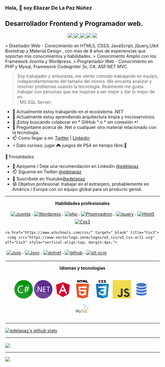 ### Hola, 👋 soy Eliazar De La Paz Núñez

## Desarrollador Frontend y Programador web.

<p align="center"> 
 <a href="https://twitter.com/kenllyacosta" alt="mukesh's twitter">
   <img src="https://img.shields.io/badge/-@edelapaz-%231DA1F2?style=flat-square&logo=twitter&logoColor=ffffff" />
 </a>
 <a href="https://github.com/edelapaz" alt="Eliazar's github">
   <img src="https://img.shields.io/badge/-@edelapaz-%23181717?style=flat-square&logo=github" />
 </a>
 <a href="https://www.linkedin.com/in/edelapaz" alt="Eliazar de la paz's linkedin">
   <img src="https://img.shields.io/badge/edelapaz-blue?style=flat-square&logo=Linkedin&logoColor=white&link=https://www.linkedin.com/in/edelapaz" />
 </a> 
 <a>
   <img src="https://komarev.com/ghpvc/?username=edelapaz" />
 </a>
 <a>
   <img src="https://visitor-badge-reloaded.herokuapp.com/badge?page_id=edelapaz&color=00df00" />
 </a>
</p>
> Diseñador Web - Conocimiento en HTML5, CSS3, JavaScript, jQuery,Uikit Bootstrap y Material Design , con más de 8 años de experiencias que soportan mis conocimientos y habilidades.
> Conocimiento Amplio con los Framework Joomla y Wordpress.
> Programador Web - Conocimiento en PHP y Mysql, Framework Codeigniter 3x, C#, ASP.NET MVC.

> Soy trabajador y entusiasta, me siento cómodo trabajando en equipo,
independientemente del tamaño del mismo. Me encanta analizar y resolver
problemas usando la tecnología. Realmente me gusta trabajar con personas
que me inspiran a ser mejor y dar lo mejor de mí. <br/>
, MS SQL Server.

- 🔭 Actualmente estoy trabajando en el ecosistema .NET
- 🌱 Actualmente estoy aprendiendo arquitectura limpia y microservicios.
- 👯 ¡Estoy buscando colaborar en * GitHub * o * sin conexión *!
- 💬 Pregúntame acerca de .Net o cualquier otro material relacionado con la tecnología.
- 📫 Como llegar a mi: [Twitter](https://twitter.com/edelapaz) | [Linkedin](https://www.linkedin.com/in/edelapaz)
- ⚡ Dato curioso: jugar 🎮 juegos de PS4 en tiempo libre.🤣

🤔*Trivialidades*

* 🦸 Apóyame / Deje una recomendación en Linkedin [@edelapaz](https://www.linkedin.com/in/edelapaz)
* 📫 Sigueme en Twitter [@edelapaz](https://twitter.com/edelapaz)
* 🧧 Suscríbete en Youtube[@edelapaz](https://www.youtube.com/channel/UCFfyMKA30W-GrtT_aA7DYSQ?sub_confirmation=1)
* 😄 Objetivo profesional: trabajar en el extranjero, probablemente en América / Europa con un equipo global para un producto genial.

---

<p align="center"> 
 <strong>
Habilidades profesionales
  </strong>
</p>

<p align="center">
 <a href="https://joomla.org/" target="_blank" title="Joomla">
  <img src="https://www.vectorlogo.zone/logos/joomla/joomla-ar21.svg" height="60px" alt="Joomla" style="vertical-align:top; margin:4px;">
 </a>
 
 <a href="https://wordpress.org/" target="_blank" title="Wordpress">
  <img src="https://www.vectorlogo.zone/logos/wordpress/wordpress-ar21.svg" height="60px" alt="Wordpress" style="vertical-align:top; margin:4px;">
 </a>
 
  <a href="https://php.net/" target="_blank" title="php">
  <img src="https://www.vectorlogo.zone/logos/php/php-ar21.svg" height="60px" alt="php" style="vertical-align:top; margin:4px;">
 </a>
 
 <a href="https://phpmyadmin.net/" target="_blank" title="Phpmyadmin">
  <img src="https://www.vectorlogo.zone/logos/phpmyadmin/phpmyadmin-ar21.svg" height="60px" alt="Phpmyadmin" style="vertical-align:top; margin:4px;">
 </a>
 

 <a href="https://jquery.com/" target="_blank" title="Jquery">
  <img src="https://www.vectorlogo.zone/logos/jquery/jquery-ar21.svg" height="60px" alt="jquery" style="vertical-align:top; margin:4px;">
 </a>
 
  <a href="https://www.w3schools.com/html/" target="_blank" title="Html5">
     <img src="https://www.vectorlogo.zone/logos/w3_html5/w3_html5-ar21.svg" alt="Html5" style="vertical-align:top; margin:4px;">
 </a>
 
   <a href="https://www.w3schools.com/css/" target="_blank" title="Css3">
     <img src="https://www.vectorlogo.zone/logos/w3_css/w3_css-ar21.svg" alt="Css3" style="vertical-align:top; margin:4px;">
 </a>
 
    <a href="https://www.w3schools.com/css/" target="_blank" title="Css3">
     <img src="https://www.vectorlogo.zone/logos/w3_css/w3_css-ar21.svg" alt="Css3" style="vertical-align:top; margin:4px;">
 </a>
 
 <a href="http://json.com/" target="_blank" title="Json">
     <img src="https://www.vectorlogo.zone/logos/json/json-ar21.svg" alt="Json" style="vertical-align:top; margin:4px;">
 </a>
 
  <a href="http://json.com/" target="_blank" title="Json">
     <img src="https://www.vectorlogo.zone/logos/json/json-ar21.svg" alt="Json" style="vertical-align:top; margin:4px;">
 </a>
 
 
  <a href="https://dotnet.microsoft.com/" target="_blank" title="microsoft">
    <img src="https://www.vectorlogo.zone/logos/dotnet/dotnet-ar21.svg" alt="dotnet" style="vertical-align:top; margin:4px;">
  </a>
 
  <a href="https://www.github.com" target="_blank" title="github">
    <img src="https://www.vectorlogo.zone/logos/github/github-ar21.svg" alt="github" style="vertical-align:top; margin:4px">
  </a>
  
  <a href="https://www.git.com" target="_blank" title="git">
    <img src="https://www.vectorlogo.zone/logos/git-scm/git-scm-ar21.svg" alt="git-scm" style="vertical-align:top; margin:4px">
  </a>

</p>

---

<div align="center">
  <strong>Idiomas y tecnologías</strong>
</div>
<br/>

<p align="center"> 
<img alt="csharp" width="60px" src="https://raw.githubusercontent.com/github/explore/80688e429a7d4ef2fca1e82350fe8e3517d3494d/topics/csharp/csharp.png" />
<img alt="dotnet" width="60px" src="https://raw.githubusercontent.com/github/explore/80688e429a7d4ef2fca1e82350fe8e3517d3494d/topics/dotnet/dotnet.png" />
<img alt="Angular" width="60px" src="https://raw.githubusercontent.com/github/explore/80688e429a7d4ef2fca1e82350fe8e3517d3494d/topics/angular/angular.png" />
<img alt="HTML5" width="60px" src="https://raw.githubusercontent.com/github/explore/80688e429a7d4ef2fca1e82350fe8e3517d3494d/topics/html/html.png" />
<img alt="CSS3" width="60px" src="https://raw.githubusercontent.com/github/explore/80688e429a7d4ef2fca1e82350fe8e3517d3494d/topics/css/css.png" />
<img alt="JavaScript" width="60px" src="https://raw.githubusercontent.com/github/explore/80688e429a7d4ef2fca1e82350fe8e3517d3494d/topics/javascript/javascript.png"/>
<img alt="SQL" width="60px" src="https://raw.githubusercontent.com/github/explore/80688e429a7d4ef2fca1e82350fe8e3517d3494d/topics/sql/sql.png" />
<img alt="MySQL" width="60px" src="https://raw.githubusercontent.com/github/explore/80688e429a7d4ef2fca1e82350fe8e3517d3494d/topics/mysql/mysql.png" /> 
</p>

---
<a href="https://github.com/edelapaz">
 <img align="center" src="https://github-readme-stats.vercel.app/api?username=edelapaz&show_icons=true&theme=light&line_height=27" alt="edelapaz's github stats"/>
</a>

---

<a href="https://github.com/edelapaz">
  <img align="center" src="https://github-readme-stats.vercel.app/api/top-langs/?username=edelapaz&theme=light&hide_langs_below=1" />
</a>

---
<p align="left">  
  <a href="https://github.com/edelapaz"><img width="800" src="https://github-profile-trophy.vercel.app/?username=edelapaz&row=1&column=5">
</p>
